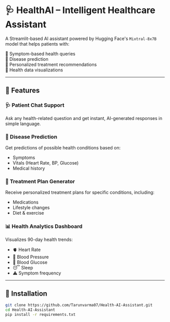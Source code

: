 # 🩺 HealthAI – Intelligent Healthcare Assistant

A Streamlit-based AI assistant powered by Hugging Face's `Mixtral-8x7B` model that helps patients with:

🔹 Symptom-based health queries  
🔹 Disease prediction  
🔹 Personalized treatment recommendations  
🔹 Health data visualizations

---

## 📌 Features

### 🩺 Patient Chat Support
Ask any health-related question and get instant, AI-generated responses in simple language.

### 🔬 Disease Prediction
Get predictions of possible health conditions based on:
- Symptoms
- Vitals (Heart Rate, BP, Glucose)
- Medical history

### 💊 Treatment Plan Generator
Receive personalized treatment plans for specific conditions, including:
- Medications
- Lifestyle changes
- Diet & exercise

### 📊 Health Analytics Dashboard
Visualizes 90-day health trends:
- 🫀 Heart Rate
- 💉 Blood Pressure
- 🍬 Blood Glucose
- 😴 Sleep
- ⚠️ Symptom frequency

---

## 🚀 Installation

```bash
git clone https://github.com/Tarunvarma07/Health-AI-Assistant.git
cd Health-AI-Assistant
pip install -r requirements.txt
